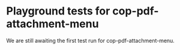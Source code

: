 # Playground tests for cop-pdf-attachment-menu
We are still awaiting the first test run for cop-pdf-attachment-menu.

